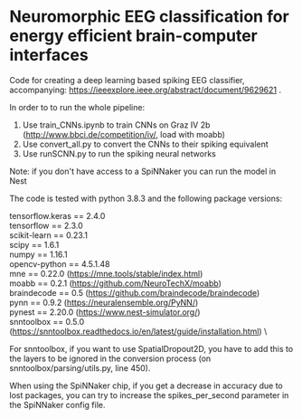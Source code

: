 # Neuromorphic EEG classification for energy efficient brain-computer interfaces
Code for creating a deep learning based spiking EEG classifier, accompanying: https://ieeexplore.ieee.org/abstract/document/9629621 .

In order to to run the whole pipeline:
1. Use train_CNNs.ipynb to train CNNs on Graz IV 2b (http://www.bbci.de/competition/iv/, load with moabb)
2. Use convert_all.py to convert the CNNs to their spiking equivalent
3. Use runSCNN.py to run the spiking neural networks

Note: if you don't have access to a SpiNNaker you can run the model in Nest

The code is tested with python 3.8.3 and the following package versions:

tensorflow.keras == 2.4.0 \
tensorflow == 2.3.0 \
scikit-learn == 0.23.1 \
scipy ==  1.6.1 \
numpy  ==  1.16.1 \
opencv-python == 4.5.1.48 \
mne == 0.22.0 (https://mne.tools/stable/index.html) \
moabb == 0.2.1 (https://github.com/NeuroTechX/moabb) \
braindecode == 0.5 (https://github.com/braindecode/braindecode) \
pynn == 0.9.2 (https://neuralensemble.org/PyNN/) \
pynest == 2.20.0 (https://www.nest-simulator.org/) \
snntoolbox == 0.5.0 (https://snntoolbox.readthedocs.io/en/latest/guide/installation.html) \

For snntoolbox, if you want to use SpatialDropout2D, you have to add this to the layers to be 
ignored in the conversion process (on snntoolbox/parsing/utils.py, line 450).

When using the SpiNNaker chip, if you get a decrease in accuracy due to lost packages,
you can try to increase the spikes_per_second parameter in the SpiNNaker config file.
